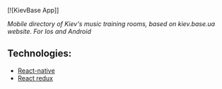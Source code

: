[![KievBase App]]

*Mobile directory of Kiev's music training rooms, based on kiev.base.ua website. For Ios and Android*

## Technologies:
- [React-native](https://facebook.github.io/react-native/)
- [React redux](https://github.com/reactjs/react-redux)
